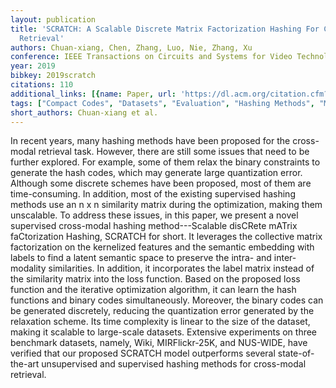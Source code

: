 ```yaml
---
layout: publication
title: 'SCRATCH: A Scalable Discrete Matrix Factorization Hashing For Cross-modal
  Retrieval'
authors: Chuan-xiang, Chen, Zhang, Luo, Nie, Zhang, Xu
conference: IEEE Transactions on Circuits and Systems for Video Technology
year: 2019
bibkey: 2019scratch
citations: 110
additional_links: [{name: Paper, url: 'https://dl.acm.org/citation.cfm?id=3240547'}]
tags: ["Compact Codes", "Datasets", "Evaluation", "Hashing Methods", "Multimodal Retrieval", "Neural Hashing", "Quantization", "Scalability", "Supervised", "Unsupervised"]
short_authors: Chuan-xiang et al.
---
```

In recent years, many hashing methods have been proposed for the cross-modal retrieval task. However, there are still some issues that need to be further explored. For example, some of them relax the binary constraints to generate the hash codes, which may generate large quantization error. Although some discrete schemes have been proposed, most of them are time-consuming. In addition, most of the existing supervised hashing methods use an n x n similarity matrix during the optimization, making them unscalable. To address these issues, in this paper, we present a novel supervised cross-modal hashing method---Scalable disCRete mATrix faCtorization Hashing, SCRATCH for short. It leverages the collective matrix factorization on the kernelized features and the semantic embedding with labels to find a latent semantic space to preserve the intra- and inter-modality similarities. In addition, it incorporates the label matrix instead of the similarity matrix into the loss function. Based on the proposed loss function and the iterative optimization algorithm, it can learn the hash functions and binary codes simultaneously. Moreover, the binary codes can be generated discretely, reducing the quantization error generated by the relaxation scheme. Its time complexity is linear to the size of the dataset, making it scalable to large-scale datasets. Extensive experiments on three benchmark datasets, namely, Wiki, MIRFlickr-25K, and NUS-WIDE, have verified that our proposed SCRATCH model outperforms several state-of-the-art unsupervised and supervised hashing methods for cross-modal retrieval.